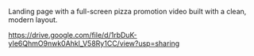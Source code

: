 Landing page with a full-screen pizza promotion video built with a clean, modern layout.

https://drive.google.com/file/d/1rbDuK-yIe6QhmO9nwk0Ahkl_V58Ry1CC/view?usp=sharing
